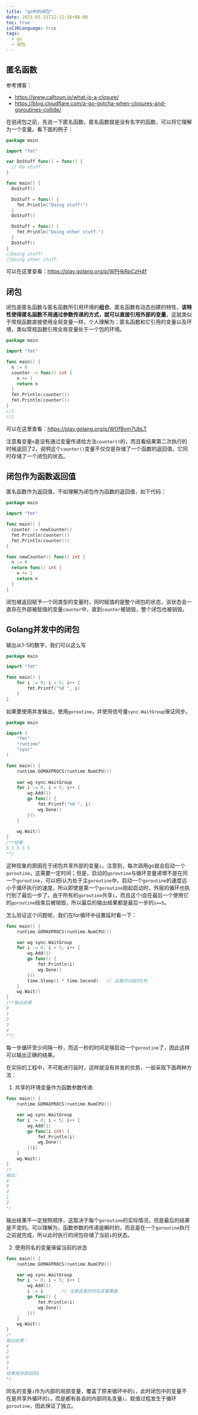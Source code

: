```yaml
---
title: "go中的闭包"
date: 2021-05-15T22:12:16+08:00
toc: true
isCJKLanguage: true
tags: 
  - go
  - 闭包
---
```


## 匿名函数

参考博客：

- https://www.calhoun.io/what-is-a-closure/
- https://blog.cloudflare.com/a-go-gotcha-when-closures-and-goroutines-collide/

在说闭包之前，先说一下匿名函数，匿名函数就是没有名字的函数，可以将它理解为一个变量。看下面的例子：

```go
package main

import "fmt"

var DoStuff func() = func() {
  // Do stuff
}

func main() {
  DoStuff()

  DoStuff = func() {
    fmt.Println("Doing stuff!")
  }
  DoStuff()

  DoStuff = func() {
    fmt.Println("Doing other stuff.")
  }
  DoStuff()
}
//Doing stuff!
//Doing other stuff.
```

可以在这里查看：https://play.golang.org/p/WPHkRpCzH4f

## 闭包

闭包是匿名函数与匿名函数所引用环境的**组合**。匿名函数有动态创建的特性，**该特性使得匿名函数不用通过参数传递的方式，就可以直接引用外部的变量**。这就类似于常规函数直接使用全局变量一样，个人理解为：匿名函数和它引用的变量以及环境，类似常规函数引用全局变量处于一个包的环境。

```go
package main

import "fmt"

func main() {
  n := 0
  counter := func() int {
    n += 1
    return n
  }
  fmt.Println(counter())
  fmt.Println(counter())
}
//1
//2
```

可以在这里查看：https://play.golang.org/p/WOfBvm7UbLT

注意看变量``n``是没有通过变量传递给方法``counter()``的，而且看结果第二次执行的时候返回了2，说明这个``counter()``变量不仅仅是存储了一个函数的返回值，它同时存储了一个闭包的状态。

## 闭包作为函数返回值

匿名函数作为返回值，不如理解为闭包作为函数的返回值，如下代码：

```go
package main

import "fmt"

func main() {
  counter := newCounter()
  fmt.Println(counter())
  fmt.Println(counter())
}

func newCounter() func() int {
  n := 0
  return func() int {
    n += 1
    return n
  }
}
```

闭包被返回赋予一个同类型的变量时，同时赋值的是整个闭包的状态，该状态会一直存在外部被赋值的变量`counter`中，直到`counter`被销毁，整个闭包也被销毁。



## Golang并发中的闭包

输出从1-5的数字，我们可以这么写

```go
package main

import "fmt"

func main() {
	for i := 0; i < 5; i++ {
		fmt.Printf("%d ", i)
	}
}
```

如果要使用并发输出，使用``goroutine``，并使用信号量``sync.WaitGroup``保证同步。

```go
package main

import (
	"fmt"
    "runtime"
	"sync"
)

func main() {
	runtime.GOMAXPROCS(runtime.NumCPU())
    
	var wg sync.WaitGroup
	for i := 0; i < 5; i++ {
		wg.Add(1)
		go func() {
			fmt.Printf("%d ", i)
			wg.Done()
		}()
	}
	
	wg.Wait()
}
/**结果
5 5 5 5 5
**/
```

这种现象的原因在于闭包共享外部的变量``i``，注意到，每次调用go就会启动一个``goroutine``，这需要一定时间；但是，启动的``goroutine``与循环变量递增不是在同一个``goroutine``，可以把i认为处于主``goroutine``中。启动一个``goroutine``的速度远小于循环执行的速度，所以即使是第一个``goroutine``刚起启动时，外层的循环也执行到了最后一步了。由于所有的``goroutine``共享``i``，而且这个i会在最后一个使用它的``goroutine``结束后被销毁，所以最后的输出结果都是最后一步的``i==5``。

怎么验证这个问题呢，我们在for循环中设置延时看一下：

```go
func main() {
	runtime.GOMAXPROCS(runtime.NumCPU())

	var wg sync.WaitGroup
	for i := 0; i < 5; i++ {
		wg.Add(1)
		go func() {
			fmt.Println(i)
			wg.Done()
		}()
		time.Sleep(1 * time.Second)   // 设置时间延时1秒
	}
	wg.Wait()
}
/**输出结果
0
1
2
3
4
**/
```

每一步循环至少间隔一秒，而这一秒的时间足够启动一个`goroutine`了，因此这样可以输出正确的结果。

在实际的工程中，不可能进行延时，这样就没有并发的优势，一般采取下面两种方法：

1. 共享的环境变量作为函数参数传递:

```go
func main() {
	runtime.GOMAXPROCS(runtime.NumCPU())

	var wg sync.WaitGroup
	for i := 0; i < 5; i++ {
		wg.Add(1)
		go func(i int) {
			fmt.Println(i)
			wg.Done()
		}(i)
	}
	wg.Wait()
}
/*
输出:
4
0
3
1
2
*/
```

输出结果不一定按照顺序，这取决于每个`goroutine`的实际情况，但是最后的结果是不变的。可以理解为，函数参数的传递是瞬时的，而且是在一个`goroutine`执行之前就完成，所以此时执行的闭包存储了当前`i`的状态。

2. 使用同名的变量保留当前的状态

```go
func main() {
	runtime.GOMAXPROCS(runtime.NumCPU())

	var wg sync.WaitGroup
	for i := 0; i < 5; i++ {
		wg.Add(1)
		i := i       // 注意这里的同名变量覆盖
		go func() {
			fmt.Println(i)
			wg.Done()
		}()
	}
	wg.Wait()
}
/*
输出结果：
4
2
0
3
1
结果顺序原因同1
*/
```

同名的变量`i`作为内部的局部变量，覆盖了原来循环中的`i`，此时闭包中的变量不在是共享外循环的`i`，而是都有各自的内部同名变量`i`，赋值过程发生于循环`goroutine`，因此保证了独立。

